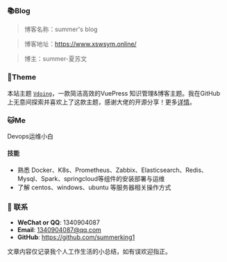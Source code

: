 ### 📚Blog
>博客名称：summer's blog

>博客地址：https://www.xswsym.online/

>博主：summer-夏苏文




### 🎨Theme
本站主题 [`Vdoing`](https://github.com/xugaoyi/vuepress-theme-vdoing)，一款简洁高效的VuePress 知识管理&博客主题。我在GitHub上无意间探索并喜欢上了这款主题，感谢大佬的开源分享！更多[详情](https://github.com/xugaoyi/vuepress-theme-vdoing)。


### 🐱‍Me
Devops运维小白

#### 技能
* 熟悉 Docker、K8s、Prometheus、Zabbix、Elasticsearch、Redis、Mysql、Spark、springcloud等组件的安装部署与运维
* 了解 centos、windows、ubuntu 等服务器相关操作方式
  




### :email: 联系

- **WeChat or QQ**: <a :href="qqUrl" class='qq'>1340904087</a>
- **Email**:  <a href="mailto:1340904087@qq.com">1340904087@qq.com</a>
- **GitHub**: <https://github.com/summerking1>


文章内容仅记录我个人工作生活的小总结，如有误欢迎指正。
